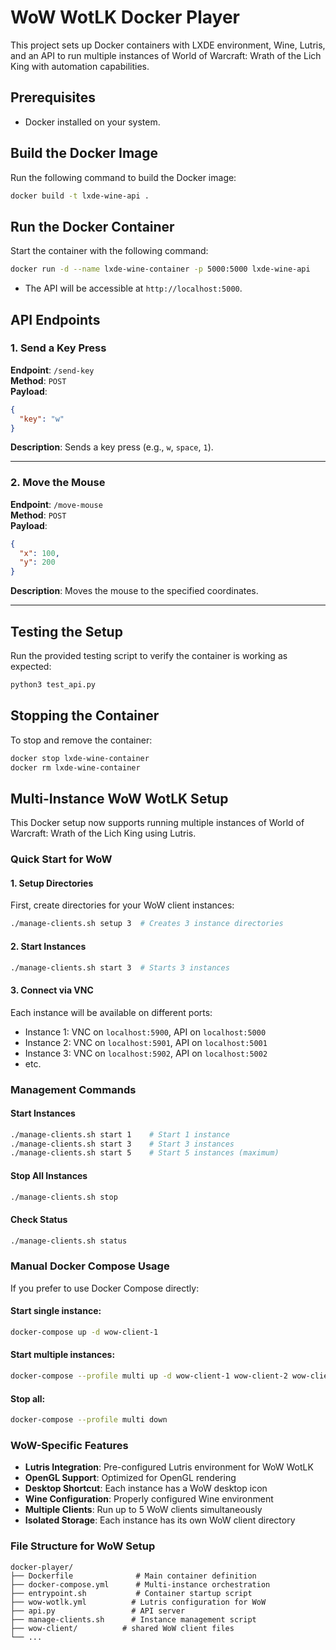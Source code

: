 # WoW WotLK Docker Player

This project sets up Docker containers with LXDE environment, Wine, Lutris, and an API to run multiple instances of World of Warcraft: Wrath of the Lich King with automation capabilities.

## Prerequisites

- Docker installed on your system.

## Build the Docker Image

Run the following command to build the Docker image:

```bash
docker build -t lxde-wine-api .
```

## Run the Docker Container

Start the container with the following command:

```bash
docker run -d --name lxde-wine-container -p 5000:5000 lxde-wine-api
```

- The API will be accessible at `http://localhost:5000`.

## API Endpoints

### 1. Send a Key Press

**Endpoint**: `/send-key`  
**Method**: `POST`  
**Payload**:
```json
{
  "key": "w"
}
```

**Description**: Sends a key press (e.g., `w`, `space`, `1`).

---

### 2. Move the Mouse

**Endpoint**: `/move-mouse`  
**Method**: `POST`  
**Payload**:
```json
{
  "x": 100,
  "y": 200
}
```

**Description**: Moves the mouse to the specified coordinates.

---

## Testing the Setup

Run the provided testing script to verify the container is working as expected:

```bash
python3 test_api.py
```

## Stopping the Container

To stop and remove the container:

```bash
docker stop lxde-wine-container
docker rm lxde-wine-container
```


## Multi-Instance WoW WotLK Setup

This Docker setup now supports running multiple instances of World of Warcraft: Wrath of the Lich King using Lutris.

### Quick Start for WoW

#### 1. Setup Directories
First, create directories for your WoW client instances:
```bash
./manage-clients.sh setup 3  # Creates 3 instance directories
```

#### 2. Start Instances
```bash
./manage-clients.sh start 3  # Starts 3 instances
```

#### 3. Connect via VNC
Each instance will be available on different ports:
- Instance 1: VNC on `localhost:5900`, API on `localhost:5000`
- Instance 2: VNC on `localhost:5901`, API on `localhost:5001`
- Instance 3: VNC on `localhost:5902`, API on `localhost:5002`
- etc.

### Management Commands

#### Start Instances
```bash
./manage-clients.sh start 1    # Start 1 instance
./manage-clients.sh start 3    # Start 3 instances
./manage-clients.sh start 5    # Start 5 instances (maximum)
```

#### Stop All Instances
```bash
./manage-clients.sh stop
```

#### Check Status
```bash
./manage-clients.sh status
```

### Manual Docker Compose Usage

If you prefer to use Docker Compose directly:

#### Start single instance:
```bash
docker-compose up -d wow-client-1
```

#### Start multiple instances:
```bash
docker-compose --profile multi up -d wow-client-1 wow-client-2 wow-client-3
```

#### Stop all:
```bash
docker-compose --profile multi down
```

### WoW-Specific Features

- **Lutris Integration**: Pre-configured Lutris environment for WoW WotLK
- **OpenGL Support**: Optimized for OpenGL rendering
- **Desktop Shortcut**: Each instance has a WoW desktop icon
- **Wine Configuration**: Properly configured Wine environment
- **Multiple Clients**: Run up to 5 WoW clients simultaneously
- **Isolated Storage**: Each instance has its own WoW client directory

### File Structure for WoW Setup

```
docker-player/
├── Dockerfile              # Main container definition
├── docker-compose.yml      # Multi-instance orchestration
├── entrypoint.sh           # Container startup script
├── wow-wotlk.yml          # Lutris configuration for WoW
├── api.py                 # API server
├── manage-clients.sh      # Instance management script
├── wow-client/          # shared WoW client files
└── ...
```